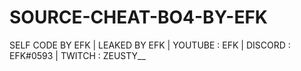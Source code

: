 # SOURCE-CHEAT-BO4-BY-EFK
SELF CODE BY EFK | LEAKED BY EFK | YOUTUBE : EFK | DISCORD : EFK#0593 | TWITCH : ZEUSTY__
